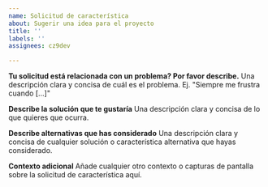 ```yaml
---
name: Solicitud de característica
about: Sugerir una idea para el proyecto
title: ''
labels: ''
assignees: cz9dev

---
```


**Tu solicitud está relacionada con un problema? Por favor describe.**
Una descripción clara y concisa de cuál es el problema. Ej. "Siempre me frustra cuando [...]"

**Describe la solución que te gustaría**
Una descripción clara y concisa de lo que quieres que ocurra.

**Describe alternativas que has considerado**
Una descripción clara y concisa de cualquier solución o característica alternativa que hayas considerado.

**Contexto adicional**
Añade cualquier otro contexto o capturas de pantalla sobre la solicitud de característica aquí.
